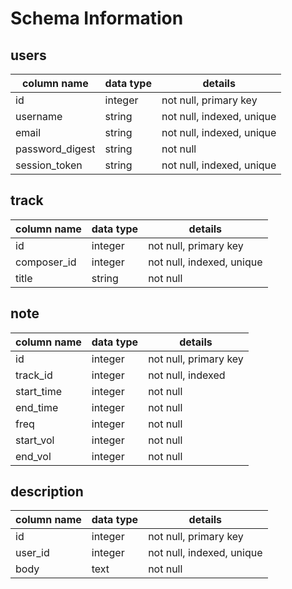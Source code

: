 # Schema Information

## users
column name     | data type | details
----------------|-----------|--------------------------
id              | integer   | not null, primary key
username        | string    | not null, indexed, unique
email           | string    | not null, indexed, unique
password_digest | string    | not null
session_token   | string    | not null, indexed, unique

## track
column name | data type | details
------------|-----------|--------------------------
id          | integer   | not null, primary key
composer_id | integer   | not null, indexed, unique
title       | string    | not null

## note
column name | data type | details
------------|-----------|----------------------
id          | integer   | not null, primary key
track_id    | integer   | not null, indexed
start_time  | integer   | not null
end_time    | integer   | not null
freq        | integer   | not null
start_vol   | integer   | not null
end_vol     | integer   | not null

## description
column name | data type | details
------------|-----------|--------------------------
id          | integer   | not null, primary key
user_id     | integer   | not null, indexed, unique
body        | text      | not null

